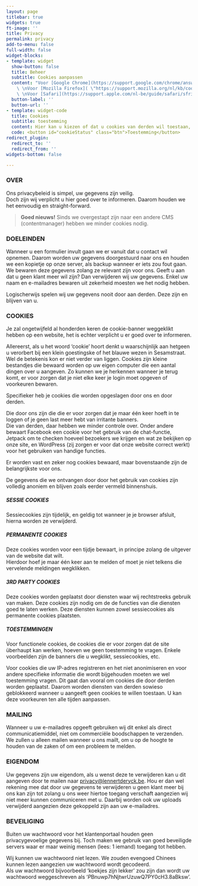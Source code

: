 ```yaml
---
layout: page
titlebar: true
widgets: true
ft-image: ''
title: Privacy
permalink: privacy
add-to-menu: false
full-width: false
widget-blocks:
- template: widget
  show-button: false
  title: Beheer
  subtitle: Cookies aanpassen
  content: "Voor [Google Chrome](https://support.google.com/chrome/answer/95647?co=GENIE.Platform%3DDesktop&hl=nl)
    \ \nVoor [Mozilla Firefox]( \"https://support.mozilla.org/nl/kb/cookies-verwijderen-gegevens-wissen-websites-opgeslagen\")
    \ \nVoor [Safari](https://support.apple.com/nl-be/guide/safari/sfri11471/mac)"
  button-label: ''
  button-url: ''
- template: widget-code
  title: Cookies
  subtitle: toestemming
  content: Hier kan u kiezen of dat u cookies van derden wil toestaan, of blokkeren.
  code: <button id="cookieStatus" class="btn">Toestemming</button>
redirect_plugin:
  redirect_to: ''
  redirect_from: ''
widgets-bottom: false

---
```

### OVER

Ons privacybeleid is simpel, uw gegevens zijn veilig.  
Doch zijn wij verplicht u hier goed over te informeren. Daarom houden we het eenvoudig en straight-forward.

> **Goed nieuws!**
Sinds we overgestapt zijn naar een andere CMS (contentmanager) hebben we minder cookies nodig.

### DOELEINDEN

Wanneer u een formulier invult gaan we er vanuit dat u contact wil opnemen. Daarom worden uw gegevens doorgestuurd naar ons en houden we een kopietje op onze server, als backup wanneer er iets zou fout gaan. We bewaren deze gegevens zolang ze relevant zijn voor ons. Geeft u aan dat u geen klant meer wil zijn? Dan verwijderen wij uw gegevens. Enkel uw naam en e-mailadres bewaren uit zekerheid moesten we het nodig hebben.

Logischerwijs spelen wij uw gegevens nooit door aan derden. Deze zijn en blijven van u.

### COOKIES

Je zal ongetwijfeld al honderden keren de cookie-banner weggeklikt hebben op een website, het is echter verplicht u er goed over te informeren.

Allereerst, als u het woord ‘cookie’ hoort denkt u waarschijnlijk aan hetgeen u verorbert bij een klein goestingske of het blauwe wezen in Sesamstraat. Wel de betekenis kon er niet verder van liggen. Cookies zijn kleine bestandjes die bewaard worden op uw eigen computer die een aantal dingen over u aangeven. Zo kunnen we je herkennen wanneer je terug komt, er voor zorgen dat je niet elke keer je login moet opgeven of voorkeuren bewaren.

Specifieker heb je cookies die worden opgeslagen door ons en door derden.

Die door ons zijn die die er voor zorgen dat je maar één keer hoeft in te loggen of je geen last meer hebt van irritante banners.  
Die van derden, daar hebben we minder controle over. Onder andere bewaart Facebook een cookie voor het gebruik van de chat-functie, Jetpack om te checken hoeveel bezoekers we krijgen en wat ze bekijken op onze site, en WordPress (zij zorgen er voor dat onze website correct werkt) voor het gebruiken van handige functies.

Er worden vast en zeker nog cookies bewaard, maar bovenstaande zijn de belangrijkste voor ons.

De gegevens die we ontvangen door door het gebruik van cookies zijn volledig anoniem en blijven zoals eerder vermeld binnenshuis.

##### SESSIE COOKIES

Sessiecookies zijn tijdelijk, en geldig tot wanneer je je browser afsluit, hierna worden ze verwijderd.

##### PERMANENTE COOKIES

Deze cookies worden voor een tijdje bewaart, in principe zolang de uitgever van de website dat wilt.  
Hierdoor hoef je maar één keer aan te melden of moet je niet telkens die vervelende meldingen wegklikken.

##### 3RD PARTY COOKIES

Deze cookies worden geplaatst door diensten waar wij rechtstreeks gebruik van maken. Deze cookies zijn nodig om de de functies van die diensten goed te laten werken. Deze diensten kunnen zowel sessiecookies als permanente cookies plaatsten.

##### TOESTEMMINGEN

Voor functionele cookies, de cookies die er voor zorgen dat de site überhaupt kan werken, hoeven we geen toestemming te vragen. Enkele voorbeelden zijn de banners die u wegklikt, sessiecookies, etc.

Voor cookies die uw IP-adres registreren en het niet anonimiseren en voor andere specifieke informatie die wordt bijgehouden moeten we wel toestemming vragen. Dit gaat dan vooral om cookies die door derden worden geplaatst. Daarom worden diensten van derden sowieso geblokkeerd wanneer u aangeeft geen cookies te willen toestaan. U kan deze voorkeuren ten alle tijden aanpassen.

### MAILING

Wanneer u uw e-mailadres opgeeft gebruiken wij dit enkel als direct communicatiemiddel, niet om commerciële boodschappen te verzenden.  
We zullen u alleen mailen wanneer u ons mailt, om u op de hoogte te houden van de zaken of om een probleem te melden.

### EIGENDOM

Uw gegevens zijn uw eigendom, als u wenst deze te verwijderen kan u dit aangeven door te mailen naar privacy@lennertderyck.be. Hou er dan wel rekening mee dat door uw gegevens te verwijderen u geen klant meer bij ons kan zijn tot zolang u ons weer hiertoe toegang verschaft aangezien wij niet meer kunnen communiceren met u. Daarbij worden ook uw uploads verwijderd aangezien deze gekoppeld zijn aan uw e-mailadres.

### BEVEILIGING

Buiten uw wachtwoord voor het klantenportaal houden geen privacygevoelige gegevens bij. Toch maken we gebruik van goed beveiligde servers waar er maar weinig mensen (lees: 1 iemand) toegang tot hebben.

Wij kunnen uw wachtwoord niet lezen. We zouden evengoed Chinees kunnen lezen aangezien uw wachtwoord wordt gecodeerd.  
Als uw wachtwoord bijvoorbeeld ‘koekjes zijn lekker’ zou zijn dan wordt uw wachtwoord weggeschreven als ‘$P$Bnuwp7hNjtwrUzuwQ7PY0cH3.8aBksw’.